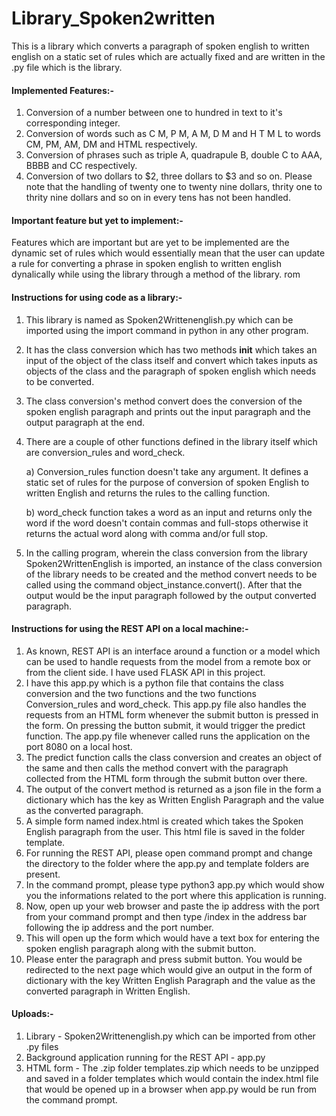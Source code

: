 # Library_Spoken2written


This is a library which converts a paragraph of spoken english to written english on a static set of rules which are actually fixed and are written in the .py file which is the library.

#### Implemented Features:-

1) Conversion of a number between one to hundred in text to it's corresponding integer.
2) Conversion of words such as C M, P M, A M, D M and H T M L to words CM, PM, AM, DM and HTML respectively.
3) Conversion of phrases such as triple A, quadrapule B, double C to AAA, BBBB and CC respectively.
4) Conversion of two dollars to $2, three dollars to $3 and so on. Please note that the handling of twenty one to twenty nine dollars, thrity one to thrity nine dollars and so on in every tens has not been handled.

#### Important feature but yet to implement:-

Features which are important but are yet to be implemented are the dynamic set of rules which would essentially mean that the user can update a rule for converting a phrase in spoken english to written english dynalically while using the library through a method of the library.
rom 
#### Instructions for using code as a library:-

1) This library is named as Spoken2Writtenenglish.py which can be imported using the import command in python in any other program.
2) It has the class conversion which has two methods __init__ which takes an input of the object of the class itself and convert which takes inputs as objects of the class and the paragraph of spoken english which needs to be converted. 
3) The class conversion's method convert does the conversion of the spoken english paragraph and prints out the input paragraph and the output paragraph at the end.
4) There are a couple of other functions defined in the library itself which are conversion_rules and word_check.

   a) Conversion_rules function doesn't take any argument. It defines a static set of rules for the purpose of conversion of spoken English to written English and returns the         rules to the calling function.
   
   b) word_check function takes a word as an input and returns only the word if the word doesn't contain commas and full-stops otherwise it returns the actual word along with         comma and/or full stop.
5) In the calling program, wherein the class conversion from the library Spoken2WrittenEnglish is imported, an instance of the class conversion of the library needs to be created and the method convert needs to be called using the command object_instance.convert(). After that the output would be the input paragraph followed by the output converted paragraph.

#### Instructions for using the REST API on a local machine:-

1) As known, REST API is an interface around a function or a model which can be used to handle requests from the model from a remote box or from the client side. I have used FLASK API in this project.
2) I have this app.py which is a python file that contains the class conversion and the two functions and the two functions Conversion_rules and word_check. This app.py file also handles the requests from an HTML form whenever the submit button is pressed in the form. On pressing the button submit, it would trigger the predict function. The app.py file whenever called runs the application on the port 8080 on a local host.
3) The predict function calls the class conversion and creates an object of the same and then calls the method convert with the paragraph collected from the HTML form through the submit button over there.
4) The output of the convert method is returned as a json file in the form a dictionary which has the key as Written English Paragraph and the value as the converted paragraph.
5) A simple form named index.html is created which takes the Spoken English paragraph from the user. This html file is saved in the folder template.
6) For running the REST API, please open command prompt and change the directory to the folder where the app.py and template folders are present.
7) In the command prompt, please type python3 app.py which would show you the informations related to the port where this application is running.
8) Now, open up your web browser and paste the ip address with the port from your command prompt and then type /index in the address bar following the ip address and the port      number.
9) This will open up the form which would have a text box for entering the spoken english paragraph along with the submit button.
10) Please enter the paragraph and press submit button. You would be redirected to the next page which would give an output in the form of dictionary with the key Written English Paragraph and the value as the converted paragraph in Written English.

#### Uploads:-

1) Library - Spoken2Writtenenglish.py which can be imported from other .py files
2) Background application running for the REST API - app.py
3) HTML form - The .zip folder templates.zip which needs to be unzipped and saved in a folder templates which would contain the index.html file that would be opened up in a        browser when app.py would be run from the command prompt.

